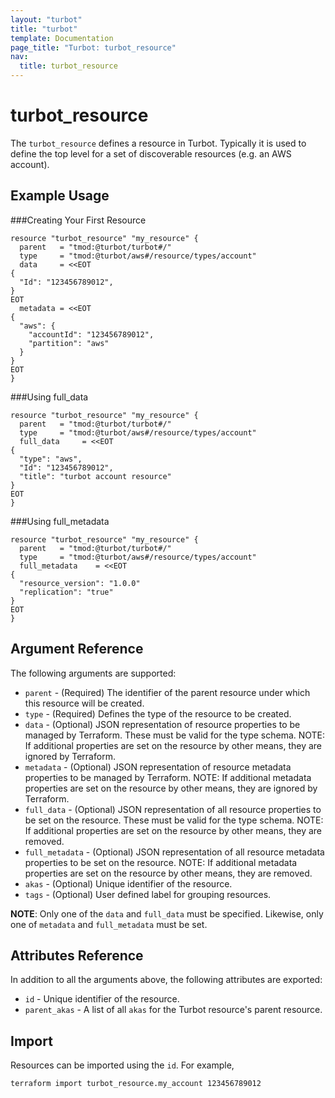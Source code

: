 ```yaml
---
layout: "turbot"
title: "turbot"
template: Documentation
page_title: "Turbot: turbot_resource"
nav:
  title: turbot_resource
---
```


# turbot_resource

The `turbot_resource` defines a resource in Turbot. Typically it is used to define the top level for a set of discoverable resources (e.g. an AWS account).

## Example Usage

###Creating Your First Resource

```hcl
resource "turbot_resource" "my_resource" {
  parent   = "tmod:@turbot/turbot#/"
  type     = "tmod:@turbot/aws#/resource/types/account"
  data     = <<EOT
{
  "Id": "123456789012",
}
EOT
  metadata = <<EOT
{
  "aws": {
    "accountId": "123456789012",
    "partition": "aws"
  }
}
EOT
}
```

###Using full_data

```hcl
resource "turbot_resource" "my_resource" {
  parent   = "tmod:@turbot/turbot#/"
  type     = "tmod:@turbot/aws#/resource/types/account"
  full_data     = <<EOT
{
  "type": "aws",
  "Id": "123456789012",
  "title": "turbot account resource"
}
EOT
}
```

###Using full_metadata

```hcl
resource "turbot_resource" "my_resource" {
  parent   = "tmod:@turbot/turbot#/"
  type     = "tmod:@turbot/aws#/resource/types/account"
  full_metadata    = <<EOT
{
  "resource_version": "1.0.0"
  "replication": "true"
}
EOT
}
```

## Argument Reference

The following arguments are supported:

- `parent` - (Required) The identifier of the parent resource under which this resource will be created.
- `type` - (Required) Defines the type of the resource to be created.
- `data` - (Optional) JSON representation of resource properties to be managed by Terraform. These must be valid for the type schema. NOTE: If additional properties are set on the resource by other means, they are ignored by Terraform.
- `metadata` - (Optional) JSON representation of resource metadata properties to be managed by Terraform. NOTE: If additional metadata properties are set on the resource by other means, they are ignored by Terraform.
- `full_data` - (Optional) JSON representation of all resource properties to be set on the resource. These must be valid for the type schema. NOTE: If additional properties are set on the resource by other means, they are removed.
- `full_metadata` - (Optional) JSON representation of all resource metadata properties to be set on the resource. NOTE: If additional metadata properties are set on the resource by other means, they are removed.
- `akas` - (Optional) Unique identifier of the resource.
- `tags` - (Optional) User defined label for grouping resources.
 
**NOTE**: Only one of the `data` and `full_data` must be specified. Likewise, only one of `metadata` and `full_metadata` must be set.

## Attributes Reference

In addition to all the arguments above, the following attributes are exported:

- `id` - Unique identifier of the resource.
- `parent_akas` - A list of all `akas` for the Turbot resource's parent resource.

## Import

Resources can be imported using the `id`. For example,

```
terraform import turbot_resource.my_account 123456789012
```
